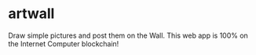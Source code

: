 # artwall

Draw simple pictures and post them on the Wall. This web app is 100% on the Internet Computer blockchain!
